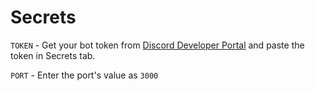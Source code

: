 # Secrets

`TOKEN` - Get your bot token from [Discord Developer Portal](https://discord.com/developers/applications) and paste the token in Secrets tab.

`PORT` - Enter the port's value as `3000`

<br>
<br>
